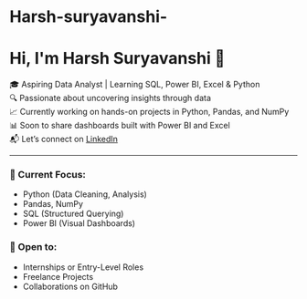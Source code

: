 # Harsh-suryavanshi-
# Hi, I'm Harsh Suryavanshi 👋

🎓 Aspiring Data Analyst | Learning SQL, Power BI, Excel & Python  
🔍 Passionate about uncovering insights through data  
📈 Currently working on hands-on projects in Python, Pandas, and NumPy  
📊 Soon to share dashboards built with Power BI and Excel  
📬 Let’s connect on [LinkedIn](https://www.linkedin.com/in/datawithharsh)

---

### 📌 Current Focus:
- Python (Data Cleaning, Analysis)
- Pandas, NumPy
- SQL (Structured Querying)
- Power BI (Visual Dashboards)

### 🌱 Open to:
- Internships or Entry-Level Roles
- Freelance Projects
- Collaborations on GitHub
